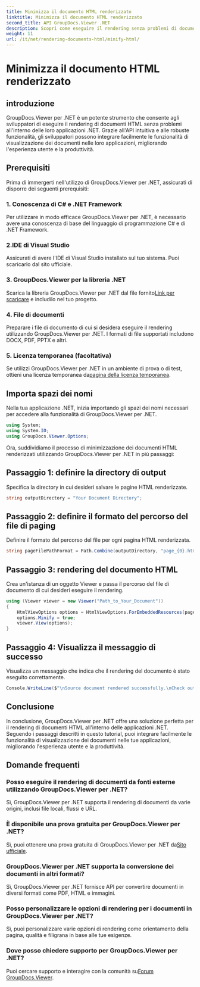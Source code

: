 ```yaml
---
title: Minimizza il documento HTML renderizzato
linktitle: Minimizza il documento HTML renderizzato
second_title: API GroupDocs.Viewer .NET
description: Scopri come eseguire il rendering senza problemi di documenti HTML nelle applicazioni .NET utilizzando GroupDocs.Viewer per .NET.
weight: 11
url: /it/net/rendering-documents-html/minify-html/
---
```


# Minimizza il documento HTML renderizzato

## introduzione
GroupDocs.Viewer per .NET è un potente strumento che consente agli sviluppatori di eseguire il rendering di documenti HTML senza problemi all'interno delle loro applicazioni .NET. Grazie all'API intuitiva e alle robuste funzionalità, gli sviluppatori possono integrare facilmente le funzionalità di visualizzazione dei documenti nelle loro applicazioni, migliorando l'esperienza utente e la produttività.
## Prerequisiti
Prima di immergerti nell'utilizzo di GroupDocs.Viewer per .NET, assicurati di disporre dei seguenti prerequisiti:
### 1. Conoscenza di C# e .NET Framework
Per utilizzare in modo efficace GroupDocs.Viewer per .NET, è necessario avere una conoscenza di base del linguaggio di programmazione C# e di .NET Framework.
### 2.IDE di Visual Studio
Assicurati di avere l'IDE di Visual Studio installato sul tuo sistema. Puoi scaricarlo dal sito ufficiale.
### 3. GroupDocs.Viewer per la libreria .NET
 Scarica la libreria GroupDocs.Viewer per .NET dal file fornito[Link per scaricare](https://releases.groupdocs.com/viewer/net/) e includilo nel tuo progetto.
### 4. File di documenti
Preparare i file di documento di cui si desidera eseguire il rendering utilizzando GroupDocs.Viewer per .NET. I formati di file supportati includono DOCX, PDF, PPTX e altri.
### 5. Licenza temporanea (facoltativa)
 Se utilizzi GroupDocs.Viewer per .NET in un ambiente di prova o di test, ottieni una licenza temporanea da[pagina della licenza temporanea](https://purchase.groupdocs.com/temporary-license/).

## Importa spazi dei nomi
Nella tua applicazione .NET, inizia importando gli spazi dei nomi necessari per accedere alla funzionalità di GroupDocs.Viewer per .NET.
```csharp
using System;
using System.IO;
using GroupDocs.Viewer.Options;
```

Ora, suddividiamo il processo di minimizzazione dei documenti HTML renderizzati utilizzando GroupDocs.Viewer per .NET in più passaggi:
## Passaggio 1: definire la directory di output
Specifica la directory in cui desideri salvare le pagine HTML renderizzate.
```csharp
string outputDirectory = "Your Document Directory";
```
## Passaggio 2: definire il formato del percorso del file di paging
Definire il formato del percorso del file per ogni pagina HTML renderizzata.
```csharp
string pageFilePathFormat = Path.Combine(outputDirectory, "page_{0}.html");
```
## Passaggio 3: rendering del documento HTML
Crea un'istanza di un oggetto Viewer e passa il percorso del file di documento di cui desideri eseguire il rendering.
```csharp
using (Viewer viewer = new Viewer("Path_to_Your_Document"))
{
    HtmlViewOptions options = HtmlViewOptions.ForEmbeddedResources(pageFilePathFormat);
    options.Minify = true;
    viewer.View(options);
}
```
## Passaggio 4: Visualizza il messaggio di successo
Visualizza un messaggio che indica che il rendering del documento è stato eseguito correttamente.
```csharp
Console.WriteLine($"\nSource document rendered successfully.\nCheck output in {outputDirectory}.");
```

## Conclusione
In conclusione, GroupDocs.Viewer per .NET offre una soluzione perfetta per il rendering di documenti HTML all'interno delle applicazioni .NET. Seguendo i passaggi descritti in questo tutorial, puoi integrare facilmente le funzionalità di visualizzazione dei documenti nelle tue applicazioni, migliorando l'esperienza utente e la produttività.
## Domande frequenti
### Posso eseguire il rendering di documenti da fonti esterne utilizzando GroupDocs.Viewer per .NET?
Sì, GroupDocs.Viewer per .NET supporta il rendering di documenti da varie origini, inclusi file locali, flussi e URL.
### È disponibile una prova gratuita per GroupDocs.Viewer per .NET?
 Sì, puoi ottenere una prova gratuita di GroupDocs.Viewer per .NET da[Sito ufficiale](https://releases.groupdocs.com/).
### GroupDocs.Viewer per .NET supporta la conversione dei documenti in altri formati?
Sì, GroupDocs.Viewer per .NET fornisce API per convertire documenti in diversi formati come PDF, HTML e immagini.
### Posso personalizzare le opzioni di rendering per i documenti in GroupDocs.Viewer per .NET?
Sì, puoi personalizzare varie opzioni di rendering come orientamento della pagina, qualità e filigrana in base alle tue esigenze.
### Dove posso chiedere supporto per GroupDocs.Viewer per .NET?
 Puoi cercare supporto e interagire con la comunità su[Forum GroupDocs.Viewer](https://forum.groupdocs.com/c/viewer/9).